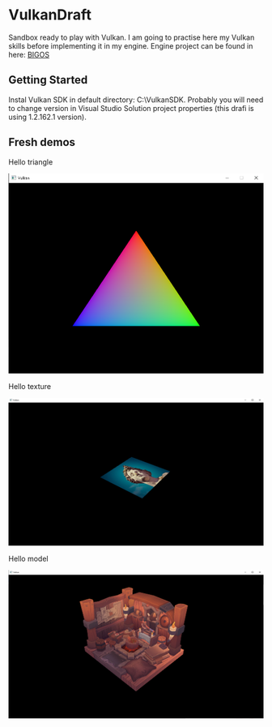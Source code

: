 # VulkanDraft
Sandbox ready to play with Vulkan. I am going to practise here my Vulkan skills before implementing it in my engine.
Engine project can be found in here: [BIGOS](https://github.com/MBahyrycz/BIGOS)

## Getting Started
Instal Vulkan SDK in default directory: C:\VulkanSDK. 
Probably you will need to change version in Visual Studio Solution project properties (this drafi is using 1.2.162.1 version).

## Fresh demos
<p>Hello triangle</p>
<p align="center">
  <img src="https://github.com/MBahyrycz/VulkanDraft/blob/main/Demos/HelloTriangle.png" />
</p>

<p>Hello texture</p>
<p align="center">
  <img src="https://github.com/MBahyrycz/VulkanDraft/blob/main/Demos/HelloTexture.png" />
</p>

<p>Hello model</p>
<p align="center">
  <img src="https://github.com/MBahyrycz/VulkanDraft/blob/main/Demos/HelloModel.png" />
</p>
